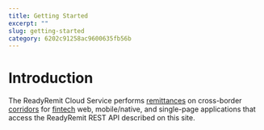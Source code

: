 ```yaml
---
title: Getting Started
excerpt: ""
slug: getting-started
category: 6202c91258ac9600635fb56b
---
```


# Introduction

The ReadyRemit Cloud Service performs [remittances](https://en.wikipedia.org/wiki/Remittance) on cross-border [corridors](https://remittanceprices.worldbank.org/en/countrycorridors) for [fintech](https://en.wikipedia.org/wiki/Financial_technology) web, mobile/native, and single-page applications that access the ReadyRemit REST API described on this site.


